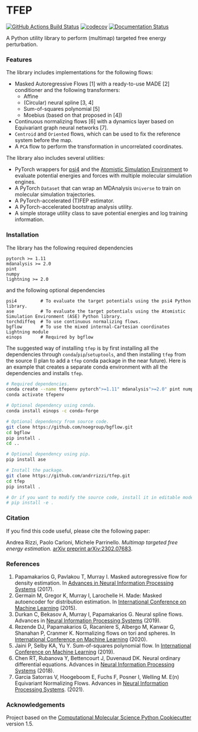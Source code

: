 TFEP
==============================
[//]: # (Badges)
[![GitHub Actions Build Status](https://github.com/andrrizzi/tfep/workflows/CI/badge.svg)](https://github.com/andrrizzi/tfep/actions?query=workflow%3ACI)
[![codecov](https://codecov.io/gh/andrrizzi/tfep/branch/master/graph/badge.svg)](https://codecov.io/gh/andrrizzi/tfep/branch/master)
[![Documentation Status](https://readthedocs.org/projects/tfep/badge/?version=latest)](https://tfep.readthedocs.io/en/latest/?badge=latest)

A Python utility library to perform (multimap) targeted free energy perturbation.

### Features

The library includes implementations for the following flows:

- Masked Autoregressive Flows [1] with a ready-to-use MADE [2] conditioner and the following transformers:
  - Affine
  - (Circular) neural spline [3, 4]
  - Sum-of-squares polynomial [5]
  - Moebius (based on that proposed in [4])
- Continuous normalizing flows [6] with a dynamics layer based on Equivariant graph neural networks [7].
- ``Centroid`` and ``Oriented`` flows, which can be used to fix the reference system before the map.
- A ``PCA`` flow to perform the transformation in uncorrelated coordinates.

The library also includes several utilities:

- PyTorch wrappers for [psi4](https://psicode.org/) and the [Atomistic Simulation Environment](https://wiki.fysik.dtu.dk/ase/)
  to evaluate potential energies and forces with multiple molecular simulation engines.
- A PyTorch ``Dataset`` that can wrap an MDAnalysis ``Universe`` to train on molecular simulation trajectories.
- A PyTorch-accelerated (T)FEP estimator.
- A PyTorch-accelerated bootstrap analysis utility.
- A simple storage utility class to save potential energies and log training information.


### Installation

The library has the following required dependencies
```
pytorch >= 1.11
mdanalysis >= 2.0
pint
numpy
lightning >= 2.0
```
and the following optional dependencies
```
psi4         # To evaluate the target potentials using the psi4 Python library.
ase          # To evaluate the target potentials using the Atomistic Simulation Environment (ASE) Python library.
torchdiffeq  # To use continuous normalizing flows.
bgflow       # To use the mixed internal-Cartesian coordinates Lightning module
einops       # Required by bgflow
```

The suggested way of installing ``tfep`` is by first installing all the dependencies through ``conda``/``pip``/``setuptools``,
and then installing ``tfep`` from the source (I plan to add a ``tfep`` conda package in the near future). Here is an
example that creates a separate conda environment with all the dependencies and installs ``tfep``.

```bash
# Required dependencies.
conda create --name tfepenv pytorch">=1.11" mdanalysis">=2.0" pint numpy lightning">=2.0" -c conda-forge
conda activate tfepenv

# Optional dependency using conda.
conda install einops -c conda-forge

# Optional dependency from source code.
git clone https://github.com/noegroup/bgflow.git
cd bgflow
pip install .
cd ..

# Optional dependency using pip.
pip install ase

# Install the package.
git clone https://github.com/andrrizzi/tfep.git
cd tfep
pip install .

# Or if you want to modify the source code, install it in editable mode.
# pip install -e .
```


### Citation

If you find this code useful, please cite the following paper:

Andrea Rizzi, Paolo Carloni, Michele Parrinello. *Multimap targeted free energy estimation.* [arXiv preprint arXiv:2302.07683](http://arxiv.org/abs/2302.07683).


### References

1. Papamakarios G, Pavlakou T, Murray I. Masked autoregressive flow for density estimation. In [Advances in Neural
   Information Processing Systems](https://doi.org/10.48550/arXiv.1705.07057) (2017).
2. Germain M, Gregor K, Murray I, Larochelle H. Made: Masked autoencoder for distribution estimation. In [International
   Conference on Machine Learning](https://doi.org/10.48550/arXiv.1502.03509) (2015).
3. Durkan C, Bekasov A, Murray I, Papamakarios G. Neural spline flows. Advances in [Neural Information Processing
   Systems](https://doi.org/10.48550/arXiv.1906.04032) (2019).
4. Rezende DJ, Papamakarios G, Racaniere S, Albergo M, Kanwar G, Shanahan P, Cranmer K. Normalizing flows on tori and
   spheres. In [International Conference on Machine Learning](https://doi.org/10.48550/arXiv.2002.02428) (2020).
5. Jaini P, Selby KA, Yu Y. Sum-of-squares polynomial flow. In [International Conference on Machine Learning](https://doi.org/10.48550/arXiv.1905.02325) (2019).
6. Chen RT, Rubanova Y, Bettencourt J, Duvenaud DK. Neural ordinary differential equations. Advances in [Neural
   Information Processing Systems](https://doi.org/10.48550/arXiv.1806.07366) (2018).
7. Garcia Satorras V, Hoogeboom E, Fuchs F, Posner I, Welling M. E(n) Equivariant Normalizing Flows. Advances in
   [Neural Information Processing Systems](https://doi.org/10.48550/arXiv.2105.09016). (2021).


### Acknowledgements

Project based on the 
[Computational Molecular Science Python Cookiecutter](https://github.com/molssi/cookiecutter-cms) version 1.5.


